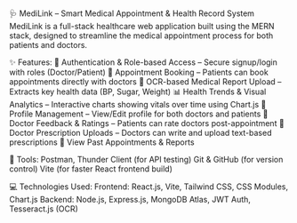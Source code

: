 🩺 MediLink – Smart Medical Appointment & Health Record System
MediLink is a full-stack healthcare web application built using the MERN stack, designed to streamline the medical appointment process for both patients and doctors.

✨ Features:
🔐 Authentication & Role-based Access – Secure signup/login with roles (Doctor/Patient)
📅 Appointment Booking – Patients can book appointments directly with doctors
📄 OCR-based Medical Report Upload – Extracts key health data (BP, Sugar, Weight)
📊 Health Trends & Visual Analytics – Interactive charts showing vitals over time using Chart.js
👤 Profile Management – View/Edit profile for both doctors and patients
💬 Doctor Feedback & Ratings – Patients can rate doctors post-appointment
📝 Doctor Prescription Uploads – Doctors can write and upload text-based prescriptions
📁 View Past Appointments & Reports

🧰 Tools:
Postman, Thunder Client (for API testing)
Git & GitHub (for version control)
Vite (for faster React frontend build)

💻 Technologies Used:
Frontend: React.js, Vite, Tailwind CSS, CSS Modules, Chart.js
Backend: Node.js, Express.js, MongoDB Atlas, JWT Auth, Tesseract.js (OCR)

